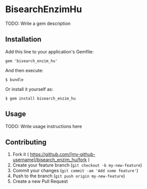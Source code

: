 # BisearchEnzimHu

TODO: Write a gem description

## Installation

Add this line to your application's Gemfile:

    gem 'bisearch_enzim_hu'

And then execute:

    $ bundle

Or install it yourself as:

    $ gem install bisearch_enzim_hu

## Usage

TODO: Write usage instructions here

## Contributing

1. Fork it ( https://github.com/[my-github-username]/bisearch_enzim_hu/fork )
2. Create your feature branch (`git checkout -b my-new-feature`)
3. Commit your changes (`git commit -am 'Add some feature'`)
4. Push to the branch (`git push origin my-new-feature`)
5. Create a new Pull Request
